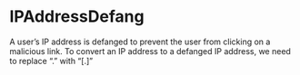 # IPAddressDefang
A user’s IP address is defanged to prevent the user from clicking on a malicious link.
To convert an IP address to a defanged IP address, we need to replace “.” with “[.]”
